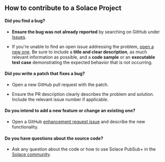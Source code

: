 ## How to contribute to a Solace Project

#### **Did you find a bug?**

* **Ensure the bug was not already reported** by searching on GitHub under [Issues](https://github.com/SolaceProducts/sl-spring-cloud-connectors/issues).

* If you're unable to find an open issue addressing the problem, [open a new one](https://github.com/SolaceProducts/sl-spring-cloud-connectors/issues/new). Be sure to include a **title and clear description**, as much relevant information as possible, and a **code sample** or an **executable test case** demonstrating the expected behavior that is not occurring.

#### **Did you write a patch that fixes a bug?**

* Open a new GitHub pull request with the patch.

* Ensure the PR description clearly describes the problem and solution. Include the relevant issue number if applicable.

#### **Do you intend to add a new feature or change an existing one?**

* Open a GitHub [enhancement request issue](https://github.com/SolaceProducts/sl-spring-cloud-connectors/issues/new) and describe the new functionality.

#### **Do you have questions about the source code?**

* Ask any question about the code or how to use Solace PubSub+ in the [Solace community](http://dev.solacesystems.com/community/).
